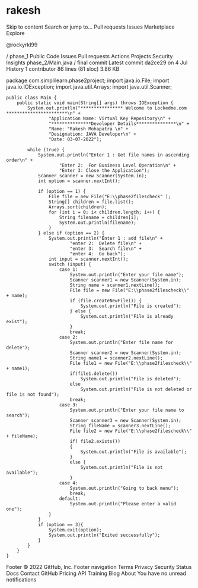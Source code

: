 # rakesh
Skip to content
Search or jump to…
Pull requests
Issues
Marketplace
Explore
 
@rockyrkl99 

/
phase_1
Public
Code
Issues
Pull requests
Actions
Projects
Security
Insights
phase_2/Main.java /
final commit
Latest commit da2ce29 on 4 Jul
 History
 1 contributor
86 lines (81 sloc)  3.86 KB

package com.simplilearn.phase2project;
    import java.io.File;
	import java.io.IOException;
	import java.util.Arrays;
	import java.util.Scanner;

	public class Main {
	    public static void main(String[] args) throws IOException {
	        System.out.println("**************** Welcome to Lockedme.com ***********************\n" +
	                "Application Name: Virtual Key Repository\n" +
	                "***************Developer Details***************\n" +
	                "Name: "Rakesh Mohapatra \n" +
	                "Designation: JAVA Developer\n" +
	                "Date: 03-07-2022");

	        while (true) {
	            System.out.println("Enter 1 : Get file names in ascending order\n" +
	                    "Enter 2:  For Business Level Operation\n" +
	                    "Enter 3: Close the Application");
	            Scanner scanner = new Scanner(System.in);
	            int option = scanner.nextInt();

	            if (option == 1) {
	                File file = new File("E:\\phase2filescheck" );
	                String[] children = file.list();
	                Arrays.sort(children);
	                for (int i = 0; i< children.length; i++) {
	                    String filename = children[i];
	                    System.out.println(filename);
	                }
	            } else if (option == 2) {
	                System.out.println("Enter 1 : add file\n" +
	                        "enter 2:  Delete file\n" +
	                        "enter 3:  Search file\n" +
	                        "enter 4:  Go back");
	                int input = scanner.nextInt();
	                switch (input) {
	                    case 1:
	                        System.out.println("Enter your file name");
	                        Scanner scanner1 = new Scanner(System.in);
	                        String name = scanner1.nextLine();
	                        File file = new File("E:\\phase2filescheck\\" + name);
	                        if (file.createNewFile()) {
	                            System.out.println("File is created");
	                        } else {
	                            System.out.println("File is already exist");
	                        }
	                        break;
	                    case 2:
	                        System.out.println("Enter file name for delete");
	                        Scanner scanner2 = new Scanner(System.in);
	                        String name1 = scanner2.nextLine();
	                        File file1 = new File("E:\\phase2filescheck\\" + name1);
	                        if(file1.delete())
	                            System.out.println("File is deleted");
	                        else
	                            System.out.println("File is not deleted or file is not found");
	                        break;
	                    case 3:
	                        System.out.println("Enter your file name to search");
	                        Scanner scanner3 = new Scanner(System.in);
	                        String fileName = scanner3.nextLine();
	                        File file2 = new File("E:\\phase2filescheck\\" + fileName);
	                        if( file2.exists())
	                        {
	                            System.out.println("File is available");
	                        }
	                        else {
	                            System.out.println("File is not available");
	                        }
	                    case 4:
	                        System.out.println("Going to back menu");
	                        break;
	                    default:
	                        System.out.println("Please enter a valid one");
	                }
	            }
	            if (option == 3){
	                System.exit(option);
	                System.out.println("Exited successfully");
	            }
	        }
	    }
	}

Footer
© 2022 GitHub, Inc.
Footer navigation
Terms
Privacy
Security
Status
Docs
Contact GitHub
Pricing
API
Training
Blog
About
You have no unread notifications
